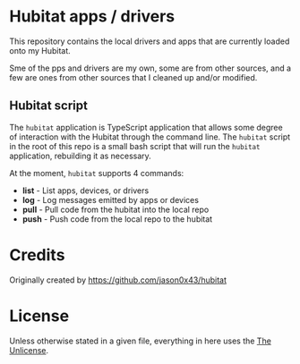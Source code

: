 # Hubitat apps / drivers

This repository contains the local drivers and apps that are currently loaded
onto my Hubitat.

Sme of the pps and drivers are my own, some are from other sources, and a few are
ones from other sources that I cleaned up and/or modified.

## Hubitat script

The `hubitat` application is TypeScript application that allows some degree of
interaction with the Hubitat through the command line. The `hubitat` script in
the root of this repo is a small bash script that will run the `hubitat`
application, rebuilding it as necessary.

At the moment, `hubitat` supports 4 commands:

* **list** - List apps, devices, or drivers
* **log** - Log messages emitted by apps or devices
* **pull** - Pull code from the hubitat into the local repo
* **push** - Push code from the local repo to the hubitat

# Credits

Originally created by https://github.com/jason0x43/hubitat

# License

Unless otherwise stated in a given file, everything in here uses the
[The Unlicense](./LICENSE).

